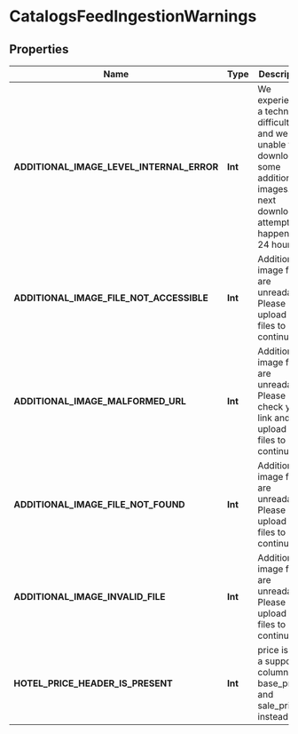 

# CatalogsFeedIngestionWarnings


## Properties

Name | Type | Description | Notes
------------ | ------------- | ------------- | -------------
**ADDITIONAL_IMAGE_LEVEL_INTERNAL_ERROR** | **Int** | We experienced a technical difficulty and were unable to download some additional images. The next download attempt will happen in 24 hours. |  [optional]
**ADDITIONAL_IMAGE_FILE_NOT_ACCESSIBLE** | **Int** | Additional image files are unreadable. Please upload new files to continue. |  [optional]
**ADDITIONAL_IMAGE_MALFORMED_URL** | **Int** | Additional image files are unreadable. Please check your link and upload new files to continue. |  [optional]
**ADDITIONAL_IMAGE_FILE_NOT_FOUND** | **Int** | Additional image files are unreadable. Please upload new files to continue. |  [optional]
**ADDITIONAL_IMAGE_INVALID_FILE** | **Int** | Additional image files are unreadable. Please upload new files to continue. |  [optional]
**HOTEL_PRICE_HEADER_IS_PRESENT** | **Int** | price is not a supported column. Use base_price and sale_price instead. |  [optional]



